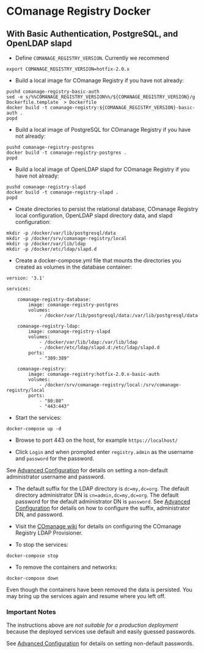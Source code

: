 <!--
COmanage Registry Docker documentation

Portions licensed to the University Corporation for Advanced Internet
Development, Inc. ("UCAID") under one or more contributor license agreements.
See the NOTICE file distributed with this work for additional information
regarding copyright ownership.

UCAID licenses this file to you under the Apache License, Version 2.0
(the "License"); you may not use this file except in compliance with the
License. You may obtain a copy of the License at:

http://www.apache.org/licenses/LICENSE-2.0

Unless required by applicable law or agreed to in writing, software
distributed under the License is distributed on an "AS IS" BASIS,
WITHOUT WARRANTIES OR CONDITIONS OF ANY KIND, either express or implied.
See the License for the specific language governing permissions and
limitations under the License.
-->

# COmanage Registry Docker
## With Basic Authentication, PostgreSQL, and OpenLDAP slapd

* Define `COMANAGE_REGISTRY_VERSION`. Currently we recommend

```
export COMANAGE_REGISTRY_VERSION=hotfix-2.0.x
```

* Build a local image for COmanage Registry if you have not already:

```
pushd comanage-registry-basic-auth
sed -e s/%%COMANAGE_REGISTRY_VERSION%%/${COMANAGE_REGISTRY_VERSION}/g Dockerfile.template  > Dockerfile
docker build -t comanage-registry:${COMANAGE_REGISTRY_VERSION}-basic-auth .
popd
```

* Build a local image of PostgreSQL for COmanage Registry if you have not already:
```
pushd comanage-registry-postgres
docker build -t comanage-registry-postgres .
popd
```

* Build a local image of OpenLDAP slapd for COmanage Registry if you
  have not already:

```
pushd comanage-registry-slapd
docker build -t comanage-registry-slapd .
popd
```

* Create directories to persist the relational database, COmanage Registry
local configuration, OpenLDAP slapd directory data, and slapd 
configuration:
```
mkdir -p /docker/var/lib/postgresql/data
mkdir -p /docker/srv/comanage-registry/local
mkdir -p /docker/var/lib/ldap
mkdir -p /docker/etc/ldap/slapd.d
```

* Create a docker-compose.yml file that mounts the directories you created
as volumes in the database container:
```
version: '3.1'

services:

    comanage-registry-database:
        image: comanage-registry-postgres
        volumes:
            - /docker/var/lib/postgresql/data:/var/lib/postgresql/data

    comanage-registry-ldap:
        image: comanage-registry-slapd
        volumes:
            - /docker/var/lib/ldap:/var/lib/ldap
            - /docker/etc/ldap/slapd.d:/etc/ldap/slapd.d
        ports:
            - "389:389"

    comanage-registry:
        image: comanage-registry:hotfix-2.0.x-basic-auth
        volumes:
            - /docker/srv/comanage-registry/local:/srv/comanage-registry/local
        ports:
            - "80:80"
            - "443:443"
```

* Start the services:
```
docker-compose up -d
```

* Browse to port 443 on the host, for example `https://localhost/`

* Click `Login` and when prompted enter `registry.admin` as the username and `password`
for the password.

See [Advanced Configuration](./advanced-configuration.md) 
for details on setting a non-default administrator username and password.

* The default suffix for the LDAP directory is `dc=my,dc=org`. The
  default directory administrator DN is `cn=admin,dc=my,dc=org`. The
  default password for the default administrator DN is `password`.
  See [Advanced Configuration](docs/advanced-configuration.md) for
  details on how to configure the suffix, administrator DN, and
  password.

* Visit the [COmanage wiki](https://spaces.internet2.edu/display/COmanage)
for details on configuring the COmanage Registry LDAP Provisioner.

* To stop the services:
```
docker-compose stop
```

* To remove the containers and networks:
```
docker-compose down
```

Even though the containers have been removed the data is persisted. You may
bring up the services again and resume where you left off.

### Important Notes
The instructions above are *not suitable for a production deployment* 
because the deployed services use default and easily guessed passwords.

See [Advanced Configuration](./advanced-configuration.md) for
details on setting non-default passwords.
